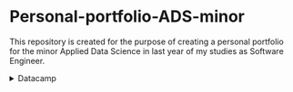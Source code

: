 # Personal-portfolio-ADS-minor
This repository is created for the purpose of creating a personal portfolio for the minor Applied Data Science in last year of my studies as Software Engineer.

<details>
<summary>Datacamp</summary>
  All done, a few a bit later <br>
  ![image](https://github.com/DavidH541/Personal-portfolio-ADS-minor/blob/main/datacamp.png?raw=true)
</details>
